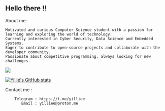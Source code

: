 ## Hello there !!

About me:
```
Motivated and curious Computer Science student with a passion for learning and exploring the world of technology.
Currently interested in Cyber Security, Data Science and Embedded Systems.
Eager to contribute to open-source projects and collaborate with the developer community.
Passionate about competitive programming, always looking for new challenges.
```

![](https://komarev.com/ghpvc/?username=yilliee)

[![Yillié's GitHub stats](https://github-readme-stats.vercel.app/api?username=yilliee)](https://github.com/anuraghazra/github-readme-stats)

Contact me :

        Telegram : https://t.me/yilliee
           Email : yilliee@proton.me
